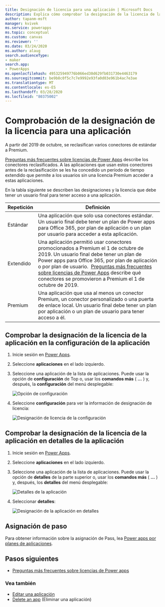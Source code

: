 ```yaml
---
title: Designación de licencia para una aplicación | Microsoft Docs
description: Explica cómo comprobar la designación de la licencia de la aplicación seleccionada.
author: tapanm-msft
manager: kvivek
ms.service: powerapps
ms.topic: conceptual
ms.custom: canvas
ms.reviewer: ''
ms.date: 03/24/2020
ms.author: alaug
search.audienceType:
- maker
search.app:
- PowerApps
ms.openlocfilehash: 495325949776b066ed30d629fb031730e4463179
ms.sourcegitcommit: be9b8c0f5c7c7e9992e93fa0d03e961b4ac7e3ae
ms.translationtype: MT
ms.contentlocale: es-ES
ms.lasthandoff: 03/28/2020
ms.locfileid: "80375002"
---
```

# <a name="how-to-check-license-designation-for-an-app"></a>Comprobación de la designación de la licencia para una aplicación

A partir del 2019 de octubre, se reclasifican varios conectores de estándar a Premium.

[Preguntas más frecuentes sobre licencias de Power Apps](https://docs.microsoft.com/power-platform/admin/powerapps-flow-licensing-faq#office-365) describe los conectores reclasificados. A las aplicaciones que usan estos conectores antes de la reclasificación se les ha concedido un período de tiempo extendido que permite a los usuarios sin una licencia Premium acceder a estas aplicaciones.

En la tabla siguiente se describen las designaciones y la licencia que debe tener un usuario final para tener acceso a una aplicación.

| **Repetición** | **Definición**
|-|-|
| Estándar | Una aplicación que solo usa conectores estándar. Un usuario final debe tener un plan de Power apps para Office 365, por plan de aplicación o un plan por usuario para acceder a esta aplicación.
| Extendido | Una aplicación permitió usar conectores promocionados a Premium el 1 de octubre de 2019. Un usuario final debe tener un plan de Power apps para Office 365, por plan de aplicación o por plan de usuario.  [Preguntas más frecuentes sobre licencias de Power Apps](https://docs.microsoft.com/power-platform/admin/powerapps-flow-licensing-faq#office-365) describe qué conectores se promovieron a Premium el 1 de octubre de 2019.
| Premium | Una aplicación que usa al menos un conector Premium, un conector personalizado o una puerta de enlace local. Un usuario final debe tener un plan por aplicación o un plan de usuario para tener acceso a él.

## <a name="check-app-license-designation-from-app-settings"></a>Comprobar la designación de la licencia de la aplicación en la configuración de la aplicación

1. Inicie sesión en [Power Apps](https://make.powerapps.com).

1. Seleccione **aplicaciones** en el lado izquierdo.

1. Seleccione una aplicación de la lista de aplicaciones. Puede usar la opción de **configuración** de Top o, usar los **comandos más** ( **...** ) y, después, la **configuración** del menú desplegable:

    ![Opción de configuración](media/license-designation/app-settings.png)

1. Seleccione **configuración** para ver la información de designación de licencia:

    ![Designación de licencia de la configuración](media/license-designation/settings-license-designation.png)

## <a name="check-app-license-designation-from-app-details"></a>Comprobar la designación de la licencia de la aplicación en detalles de la aplicación

1. Inicie sesión en [Power Apps](https://make.powerapps.com).

1. Seleccione **aplicaciones** en el lado izquierdo.

1. Seleccione una aplicación de la lista de aplicaciones. Puede usar la opción de **detalles** de la parte superior o, usar los **comandos más** ( **...** ) y, después, los **detalles** del menú desplegable:

    ![Detalles de la aplicación](media/license-designation/app-details.png)

1. Seleccionar **detalles**:

    ![Designación de la aplicación en detalles](media/license-designation/app-details-page.png)

## <a name="pass-assignment"></a>Asignación de paso

Para obtener información sobre la asignación de Pass, lea [Power apps por planes de aplicaciones](https://docs.microsoft.com/power-platform/admin/about-powerapps-perapp#step-three-set-up-apps-to-use-per-app-plans).

## <a name="next-steps"></a>Pasos siguientes

- [Preguntas más frecuentes sobre licencias de Power apps](https://docs.microsoft.com/power-platform/admin/powerapps-flow-licensing-faq)

### <a name="see-also"></a>Vea también

- [Editar una aplicación](edit-app.md)
- [Delete an app](delete-app.md) (Eliminar una aplicación)

